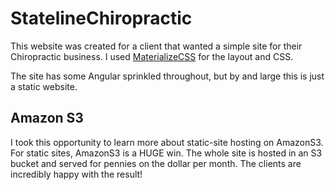 # StatelineChiropractic
This website was created for a client that wanted a simple site for their Chiropractic business. I used [MaterializeCSS](http://materializecss.com/) for the layout and CSS.

The site has some Angular sprinkled throughout, but by and large this is just a static website. 
## Amazon S3
I took this opportunity to learn more about static-site hosting on AmazonS3. For static sites, AmazonS3 is a HUGE win. The whole site is hosted in an S3 bucket and served for pennies on the dollar per month. The clients are incredibly happy with the result!
